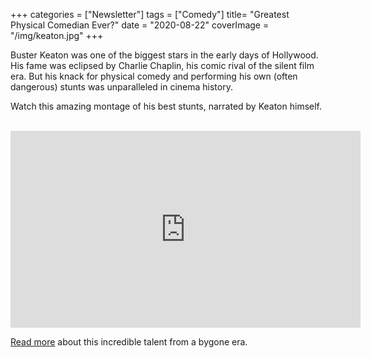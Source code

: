 +++
categories = ["Newsletter"]
tags = ["Comedy"]
title= "Greatest Physical Comedian Ever?"
date = "2020-08-22"
coverImage = "/img/keaton.jpg"
+++

Buster Keaton was one of the biggest stars in the early days of Hollywood. His fame was eclipsed by Charlie Chaplin, his comic rival of the silent film era. But his knack for physical comedy and performing his own (often dangerous) stunts was unparalleled in cinema history.

<!--more-->

Watch this amazing montage of his best stunts, narrated by Keaton himself.

<br>

<iframe width="560" height="315" src="https://www.youtube.com/embed/frYIj2FGmMA" frameborder="0" allow="accelerometer; autoplay; encrypted-media; gyroscope; picture-in-picture" allowfullscreen></iframe>


[Read more](https://scrapsfromtheloft.com/2019/11/16/buster-keaton-penelope-gilliatt/) about this incredible talent from a bygone era.

